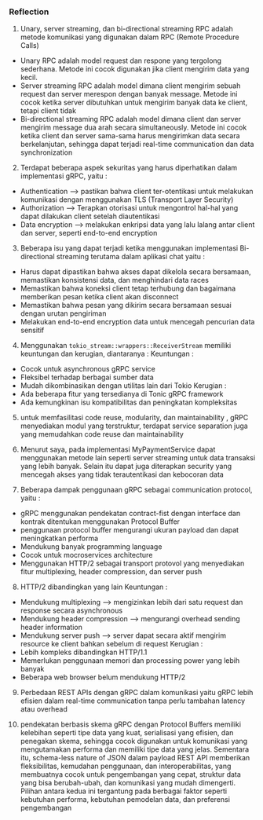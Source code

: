 ### Reflection

1. Unary, server streaming, dan bi-directional streaming RPC adalah metode komunikasi yang digunakan dalam RPC (Remote Procedure Calls)
* Unary RPC adalah model request dan respone yang tergolong sederhana. Metode ini cocok digunakan jika client mengirim data yang kecil.
* Server streaming RPC adalah model dimana client mengirim sebuah request dan server merespon dengan banyak message. Metode ini cocok ketika server dibutuhkan untuk mengirim banyak data ke client, tetapi client tidak
* Bi-directional streaming RPC adalah model dimana client dan server mengirim message dua arah secara simultaneously. Metode ini cocok ketika client dan server sama-sama harus mengirimkan data secara berkelanjutan, sehingga dapat terjadi real-time communication dan data synchronization

2. Terdapat beberapa aspek sekuritas yang harus diperhatikan dalam implementasi gRPC, yaitu :
* Authentication --> pastikan bahwa client ter-otentikasi untuk melakukan komunikasi dengan menggunakan TLS (Transport Layer Security)
* Authorization --> Terapkan otorisasi untuk mengontrol hal-hal yang dapat dilakukan client setelah diautentikasi
* Data encryption --> melakukan enkripsi data yang lalu lalang antar client dan server, seperti end-to-end encryption

3. Beberapa isu yang dapat terjadi ketika menggunakan implementasi Bi-directional streaming terutama dalam aplikasi chat yaitu :
* Harus dapat dipastikan bahwa akses dapat dikelola secara bersamaan, memastikan konsistensi data, dan menghindari data races
* Memastikan bahwa koneksi client tetap terhubung dan bagaimana memberikan pesan ketika client akan disconnect
* Memastikan bahwa pesan yang dikirim secara bersamaan sesuai dengan urutan pengiriman
* Melakukan end-to-end encryption data untuk mencegah pencurian data sensitif

4. Menggunakan `tokio_stream::wrappers::ReceiverStream` memiliki keuntungan dan kerugian, diantaranya :
Keuntungan :
* Cocok untuk asynchronous gRPC service
* Fleksibel terhadap berbagai sumber data
* Mudah dikombinasikan dengan utilitas lain dari Tokio
Kerugian :
* Ada beberapa fitur yang tersedianya di Tonic gRPC framework
* Ada kemungkinan isu kompatibilitas dan peningkatan kompleksitas

5. untuk memfasilitasi code reuse, modularity, dan maintainability , gRPC menyediakan modul yang terstruktur, terdapat service separation juga yang memudahkan code reuse dan maintainability

6. Menurut saya, pada implementasi MyPaymentService dapat menggunakan metode lain seperti server streaming untuk data transaksi yang lebih banyak. Selain itu dapat juga diterapkan security yang mencegah akses yang tidak terautentikasi dan kebocoran data

7. Beberapa dampak penggunaan gRPC sebagai communication protocol, yaitu :
* gRPC menggunakan pendekatan contract-fist dengan interface dan kontrak ditentukan menggunakan Protocol Buffer
* penggunaan protocol buffer mengurangi ukuran payload dan dapat meningkatkan performa
* Mendukung banyak programming language
* Cocok untuk mocroservices architecture
* Menggunakan HTTP/2 sebagai transport protovol yang menyediakan fitur multiplexing, header compression, dan server push

8. HTTP/2 dibandingkan yang lain
Keuntungan :
* Mendukung multiplexing --> mengizinkan lebih dari satu request dan response secara asynchronous
* Mendukung header compression --> mengurangi overhead sending header information
* Mendukung server push --> server dapat secara aktif mengirim resource ke client bahkan sebelum di request
Kerugian :
* Lebih kompleks dibandingkan HTTP/1.1
* Memerlukan penggunaan memori dan processing power yang lebih banyak
* Beberapa web browser belum mendukung HTTP/2

9. Perbedaan REST APIs dengan gRPC dalam komunikasi yaitu gRPC lebih efisien dalam real-time communication tanpa perlu tambahan latency atau overhead

10. pendekatan berbasis skema gRPC dengan Protocol Buffers memiliki kelebihan seperti tipe data yang kuat, serialisasi yang efisien, dan penegakan skema, sehingga cocok digunakan untuk komunikasi yang mengutamakan performa dan memiliki tipe data yang jelas. Sementara itu, schema-less nature of JSON dalam payload REST API memberikan fleksibilitas, kemudahan penggunaan, dan interoperabilitas, yang membuatnya cocok untuk pengembangan yang cepat, struktur data yang bisa berubah-ubah, dan komunikasi yang mudah dimengerti. Pilihan antara kedua ini tergantung pada berbagai faktor seperti kebutuhan performa, kebutuhan pemodelan data, dan preferensi pengembangan
